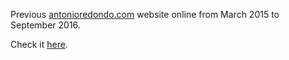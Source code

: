 Previous [antonioredondo.com](http://antonioredondo.com) website online from March 2015 to September 2016.

Check it [here](https://antonioredondo.github.io/antonioredondo.com/v2/index.htm).
